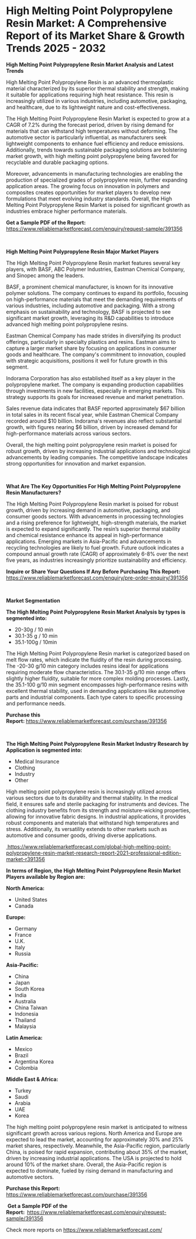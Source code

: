 <p><h1>High Melting Point Polypropylene Resin Market: A Comprehensive Report of its Market Share & Growth Trends 2025 - 2032</h1></p><p><strong>High Melting Point Polypropylene Resin Market Analysis and Latest Trends</strong></p>
<p><p>High Melting Point Polypropylene Resin is an advanced thermoplastic material characterized by its superior thermal stability and strength, making it suitable for applications requiring high heat resistance. This resin is increasingly utilized in various industries, including automotive, packaging, and healthcare, due to its lightweight nature and cost-effectiveness. </p><p>The High Melting Point Polypropylene Resin Market is expected to grow at a CAGR of 7.2% during the forecast period, driven by rising demand for materials that can withstand high temperatures without deforming. The automotive sector is particularly influential, as manufacturers seek lightweight components to enhance fuel efficiency and reduce emissions. Additionally, trends towards sustainable packaging solutions are bolstering market growth, with high melting point polypropylene being favored for recyclable and durable packaging options. </p><p>Moreover, advancements in manufacturing technologies are enabling the production of specialized grades of polypropylene resin, further expanding application areas. The growing focus on innovation in polymers and composites creates opportunities for market players to develop new formulations that meet evolving industry standards. Overall, the High Melting Point Polypropylene Resin Market is poised for significant growth as industries embrace higher performance materials.</p></p>
<p><strong>Get a Sample PDF of the Report:&nbsp;</strong> <a href="https://www.reliablemarketforecast.com/enquiry/request-sample/391356?utm_campaign=2949&utm_medium=2&utm_source=Github&utm_content=ia&utm_term=29032025&utm_id=high-melting-point-polypropylene-resin">https://www.reliablemarketforecast.com/enquiry/request-sample/391356</a></p>
<p>&nbsp;</p>
<p><strong>High Melting Point Polypropylene Resin Major Market Players</strong></p>
<p><p>The High Melting Point Polypropylene Resin market features several key players, with BASF, ABC Polymer Industries, Eastman Chemical Company, and Sinopec among the leaders. </p><p>BASF, a prominent chemical manufacturer, is known for its innovative polymer solutions. The company continues to expand its portfolio, focusing on high-performance materials that meet the demanding requirements of various industries, including automotive and packaging. With a strong emphasis on sustainability and technology, BASF is projected to see significant market growth, leveraging its R&D capabilities to introduce advanced high melting point polypropylene resins.</p><p>Eastman Chemical Company has made strides in diversifying its product offerings, particularly in specialty plastics and resins. Eastman aims to capture a larger market share by focusing on applications in consumer goods and healthcare. The company's commitment to innovation, coupled with strategic acquisitions, positions it well for future growth in this segment.</p><p>Indorama Corporation has also established itself as a key player in the polypropylene market. The company is expanding production capabilities through investments in new facilities, especially in emerging markets. This strategy supports its goals for increased revenue and market penetration.</p><p>Sales revenue data indicates that BASF reported approximately $67 billion in total sales in its recent fiscal year, while Eastman Chemical Company recorded around $10 billion. Indorama's revenues also reflect substantial growth, with figures nearing $6 billion, driven by increased demand for high-performance materials across various sectors.</p><p>Overall, the high melting point polypropylene resin market is poised for robust growth, driven by increasing industrial applications and technological advancements by leading companies. The competitive landscape indicates strong opportunities for innovation and market expansion.</p></p>
<p>&nbsp;</p>
<p><strong>What Are The Key Opportunities For High Melting Point Polypropylene Resin Manufacturers?</strong></p>
<p><p>The High Melting Point Polypropylene Resin market is poised for robust growth, driven by increasing demand in automotive, packaging, and consumer goods sectors. With advancements in processing technologies and a rising preference for lightweight, high-strength materials, the market is expected to expand significantly. The resin’s superior thermal stability and chemical resistance enhance its appeal in high-performance applications. Emerging markets in Asia-Pacific and advancements in recycling technologies are likely to fuel growth. Future outlook indicates a compound annual growth rate (CAGR) of approximately 6-8% over the next five years, as industries increasingly prioritize sustainability and efficiency.</p></p>
<p><strong>Inquire or Share Your Questions If Any Before Purchasing This Report:</strong> <a href="https://www.reliablemarketforecast.com/enquiry/pre-order-enquiry/391356?utm_campaign=2949&utm_medium=2&utm_source=Github&utm_content=ia&utm_term=29032025&utm_id=high-melting-point-polypropylene-resin">https://www.reliablemarketforecast.com/enquiry/pre-order-enquiry/391356</a></p>
<p>&nbsp;</p>
<p><strong>Market Segmentation</strong></p>
<p><strong>The High Melting Point Polypropylene Resin Market Analysis by types is segmented into:</strong></p>
<p><ul><li>20-30g / 10 min</li><li>30.1-35 g / 10 min</li><li>35.1-100g / 10min</li></ul></p>
<p><p>The High Melting Point Polypropylene Resin market is categorized based on melt flow rates, which indicate the fluidity of the resin during processing. The -20-30 g/10 min category includes resins ideal for applications requiring moderate flow characteristics. The 30.1-35 g/10 min range offers slightly higher fluidity, suitable for more complex molding processes. Lastly, the 35.1-100 g/10 min segment encompasses high-performance resins with excellent thermal stability, used in demanding applications like automotive parts and industrial components. Each type caters to specific processing and performance needs.</p></p>
<p><strong>Purchase this Report:&nbsp;</strong><a href="https://www.reliablemarketforecast.com/purchase/391356?utm_campaign=2949&utm_medium=2&utm_source=Github&utm_content=ia&utm_term=29032025&utm_id=high-melting-point-polypropylene-resin">https://www.reliablemarketforecast.com/purchase/391356</a></p>
<p>&nbsp;</p>
<p><strong>The High Melting Point Polypropylene Resin Market Industry Research by Application is segmented into:</strong></p>
<p><ul><li>Medical Insurance</li><li>Clothing</li><li>Industry</li><li>Other</li></ul></p>
<p><p>High melting point polypropylene resin is increasingly utilized across various sectors due to its durability and thermal stability. In the medical field, it ensures safe and sterile packaging for instruments and devices. The clothing industry benefits from its strength and moisture-wicking properties, allowing for innovative fabric designs. In industrial applications, it provides robust components and materials that withstand high temperatures and stress. Additionally, its versatility extends to other markets such as automotive and consumer goods, driving diverse applications.</p></p>
<p><a href="https://www.reliablemarketforecast.com/global-high-melting-point-polypropylene-resin-market-research-report-2021-professional-edition-market-r391356?utm_campaign=2949&utm_medium=2&utm_source=Github&utm_content=ia&utm_term=29032025&utm_id=high-melting-point-polypropylene-resin">&nbsp;https://www.reliablemarketforecast.com/global-high-melting-point-polypropylene-resin-market-research-report-2021-professional-edition-market-r391356</a></p>
<p><strong>In terms of Region, the High Melting Point Polypropylene Resin Market Players available by Region are:</strong></p>
<p>
    <p> <strong> North America: </strong>
        <ul>
            <li>United States</li>
            <li>Canada</li>
        </ul>
        </p> 
    <p> <strong> Europe: </strong>
        <ul>
            <li>Germany</li>
            <li>France</li>
            <li>U.K.</li>
            <li>Italy</li>
            <li>Russia</li>
        </ul>
        </p> 
    <p> <strong> Asia-Pacific: </strong>
        <ul>
            <li>China</li>
            <li>Japan</li>
            <li>South Korea</li>
            <li>India</li>
            <li>Australia</li>
            <li>China Taiwan</li>
            <li>Indonesia</li>
            <li>Thailand</li>
            <li>Malaysia</li>
        </ul>
        </p> 
    <p> <strong> Latin America: </strong>
        <ul>
            <li>Mexico</li>
            <li>Brazil</li>
            <li>Argentina Korea</li>
            <li>Colombia</li>
        </ul>
        </p> 
    <p> <strong> Middle East & Africa: </strong>
        <ul>
            <li>Turkey</li>
            <li>Saudi</li>
            <li>Arabia</li>
            <li>UAE</li>
            <li>Korea</li>
        </ul>
    </p>
    </p>
<p><p>The high melting point polypropylene resin market is anticipated to witness significant growth across various regions. North America and Europe are expected to lead the market, accounting for approximately 30% and 25% market shares, respectively. Meanwhile, the Asia-Pacific region, particularly China, is poised for rapid expansion, contributing about 35% of the market, driven by increasing industrial applications. The USA is projected to hold around 10% of the market share. Overall, the Asia-Pacific region is expected to dominate, fueled by rising demand in manufacturing and automotive sectors.</p></p>
<p><strong>Purchase this Report: </strong><a href="https://www.reliablemarketforecast.com/purchase/391356?utm_campaign=2949&utm_medium=2&utm_source=Github&utm_content=ia&utm_term=29032025&utm_id=high-melting-point-polypropylene-resin">https://www.reliablemarketforecast.com/purchase/391356</a></p>
<p>&nbsp;<strong>Get a Sample PDF of the Report:&nbsp;&nbsp;</strong><a href="https://www.reliablemarketforecast.com/enquiry/request-sample/391356?utm_campaign=2949&utm_medium=2&utm_source=Github&utm_content=ia&utm_term=29032025&utm_id=high-melting-point-polypropylene-resin">https://www.reliablemarketforecast.com/enquiry/request-sample/391356</a></p>
<p><strong></strong></p>
<p>Check more reports on <a href="https://www.reliablemarketforecast.com/?utm_campaign=2949&utm_medium=2&utm_source=Github&utm_content=ia&utm_term=29032025&utm_id=high-melting-point-polypropylene-resin">https://www.reliablemarketforecast.com/</a></p>